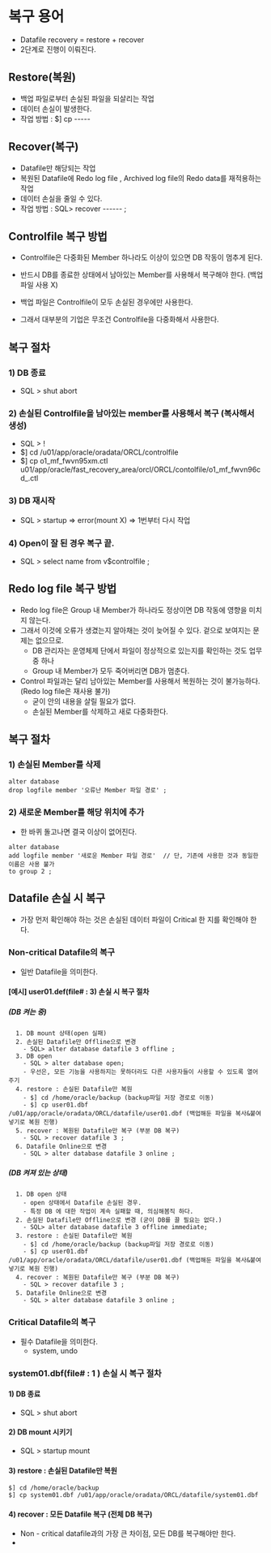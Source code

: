 # 복구 용어
- Datafile recovery = restore + recover 
- 2단계로 진행이 이뤄진다.

## Restore(복원)
- 백업 파일로부터 손실된 파일을 되살리는 작업 
- 데이터 손실이 발생한다. 
- 작업 방법 : $] cp ----- 

## Recover(복구)
- Datafile만 해당되는 작업
- 복원된 Datafile에 Redo log file , Archived log file의 Redo data를 재적용하는 작업 
- 데이터 손실을 줄일 수 있다.
- 작업 방법 : SQL> recover ------ ; 

## Controlfile 복구 방법
- Controlfile은 다중화된 Member 하나라도 이상이 있으면 DB 작동이 멈추게 된다. 
- 반드시 DB를 종료한 상태에서 남아있는 Member를 사용해서 복구해야 한다. (백업파일 사용 X) 
- 백업 파일은 Controlfile이 모두 손실된 경우에만 사용한다. 

- 그래서 대부분의 기업은 무조건 Controlfile을 다중화해서 사용한다. 

## 복구 절차
### 1) DB 종료
- SQL > shut abort 
### 2) 손실된 Controlfile을 남아있는 member를 사용해서 복구 (복사해서 생성)
- SQL > ! 
- $] cd /u01/app/oracle/oradata/ORCL/controlfile
- $] cp o1_mf_fwvn95xm.ctl u01/app/oracle/fast_recovery_area/orcl/ORCL/contolfile/o1_mf_fwvn96cd_.ctl 

### 3) DB 재시작
- SQL > startup => error(mount X) => 1번부터 다시 작업 

### 4) Open이 잘 된 경우 복구 끝. 
- SQL > select name from v$controlfile ; 

## Redo log file 복구 방법
- Redo log file은 Group 내 Member가 하나라도 정상이면 DB 작동에 영향을 미치지 않는다.
- 그래서 이것에 오류가 생겼는지 알아채는 것이 늦어질 수 있다. 겉으로 보여지는 문제는 없으므로. 
  - DB 관리자는 운영체제 단에서 파일이 정상적으로 있는지를 확인하는 것도 업무 중 하나 
  - Group 내 Member가 모두 죽어버리면 DB가 멈춘다. 
- Control 파일과는 달리 남아있는 Member를 사용해서 복원하는 것이 불가능하다. (Redo log file은 재사용 불가)
  - 굳이 안의 내용을 살릴 필요가 없다. 
  - 손실된 Member를 삭제하고 새로 다중화한다. 

## 복구 절차
### 1) 손실된 Member를 삭제 
```
alter database
drop logfile member '오류난 Member 파일 경로' ; 
```

### 2) 새로운 Member를 해당 위치에 추가 
- 한 바퀴 돌고나면 결국 이상이 없어진다. 
```
alter database
add logfile member '새로운 Member 파일 경로'  // 단, 기존에 사용한 것과 동일한 이름은 사용 불가
to group 2 ; 
```

## Datafile 손실 시 복구
- 가장 먼저 확인해야 하는 것은 손실된 데이터 파일이 Critical 한 지를 확인해야 한다.

### Non-critical Datafile의 복구
- 일반 Datafile을 의미한다.

#### [예시] user01.def(file# : 3) 손실 시 복구 절차
##### (DB 켜는 중)
```
  1. DB mount 상태(open 실패)
  2. 손실된 Datafile만 Offline으로 변경  
    - SQL> alter database datafile 3 offline ; 
  3. DB open 
    - SQL > alter database open; 
    - 우선은, 모든 기능을 사용하지는 못하더라도 다른 사용자들이 사용할 수 있도록 열어주기
  4. restore : 손실된 Datafile만 복원
    - $] cd /home/oracle/backup (backup파일 저장 경로로 이동)
    - $] cp user01.dbf /u01/app/oracle/oradata/ORCL/datafile/user01.dbf (백업해둔 파일을 복사&붙여넣기로 복원 진행)
  5. recover : 복원된 Datafile만 복구 (부분 DB 복구) 
    - SQL > recover datafile 3 ; 
  6. Datafile Online으로 변경
    - SQL > alter database datafile 3 online ; 
```
##### (DB 켜져 있는 상태)
```
  1. DB open 상태
    - open 상태에서 Datafile 손실된 경우.
    - 특정 DB 에 대한 작업이 계속 실패할 때, 의심해봄직 하다. 
  2. 손실된 Datafile만 Offline으로 변경 (굳이 DB를 끌 필요는 없다.)
    - SQL> alter database datafile 3 offline immediate; 
  3. restore : 손실된 Datafile만 복원
    - $] cd /home/oracle/backup (backup파일 저장 경로로 이동)
    - $] cp user01.dbf /u01/app/oracle/oradata/ORCL/datafile/user01.dbf (백업해둔 파일을 복사&붙여넣기로 복원 진행)
  4. recover : 복원된 Datafile만 복구 (부분 DB 복구) 
    - SQL > recover datafile 3 ; 
  5. Datafile Online으로 변경
    - SQL > alter database datafile 3 online ; 
```

### Critical Datafile의 복구
- 필수 Datafile을 의미한다. 
  - system, undo 

### system01.dbf(file# : 1 ) 손실 시 복구 절차 

#### 1) DB 종료
- SQL > shut abort 

#### 2) DB mount 시키기
- SQL > startup mount 

#### 3) restore : 손실된 Datafile만 복원
```
$] cd /home/oracle/backup
$] cp system01.dbf /u01/app/oracle/oradata/ORCL/datafile/system01.dbf 
```
#### 4) recover : 모든 Datafile 복구 (전체 DB 복구) 
- Non - critical datafile과의 가장 큰 차이점, 모든 DB를 복구해야만 한다. 
- 
